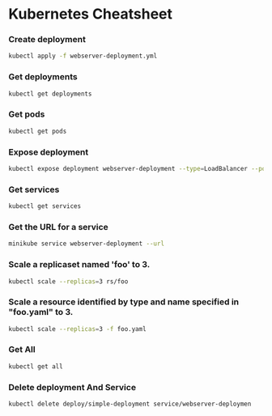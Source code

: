 # Kubernetes Cheatsheet

### Create deployment
```sh
kubectl apply -f webserver-deployment.yml
```

### Get deployments
```sh
kubectl get deployments
```

### Get pods
```sh
kubectl get pods
```

### Expose deployment
```sh
kubectl expose deployment webserver-deployment --type=LoadBalancer --port=80
```

### Get services
```sh
kubectl get services
```

### Get the URL for a service
```sh
minikube service webserver-deployment --url
```

### Scale a replicaset named 'foo' to 3.
```sh
kubectl scale --replicas=3 rs/foo
```

### Scale a resource identified by type and name specified in "foo.yaml" to 3.
```sh
kubectl scale --replicas=3 -f foo.yaml
```
### Get All
```sh
kubectl get all
```

### Delete deployment And Service
```sh
kubectl delete deploy/simple-deployment service/webserver-deploymen
```
